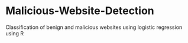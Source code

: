 # Malicious-Website-Detection
Classification of benign and malicious websites using logistic regression using R
